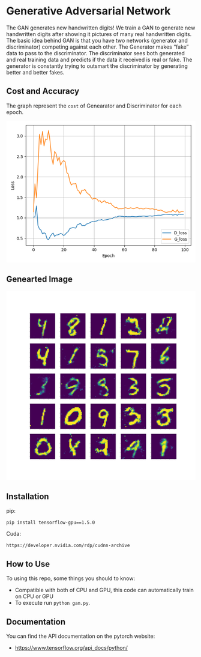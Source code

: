 # Generative Adversarial Network

The GAN generates new handwritten digits! We train a GAN to generate new handwritten digits after showing it pictures of many real handwritten digits. The basic idea behind GAN is that you have two networks (generator and discriminator) competing against each other. The Generator makes “fake” data to pass to the discriminator. The discriminator sees both generated and real training data and predicts if the data it received is real or fake. The generator is constantly trying to outsmart the discriminator by generating better and better fakes.


## Cost and Accuracy 
The graph represent the `cost` of Genearator and Discriminator for each epoch. 

![graph_cost](/MNIST_GAN_results/MNIST_GAN_train_hist.png)

## Genearted Image

![generated_image](/MNIST_GAN_results/results/MNIST_GAN_99.png)


## Installation

pip:

    pip install tensorflow-gpu==1.5.0

Cuda:

    https://developer.nvidia.com/rdp/cudnn-archive

## How to Use

To using this repo, some things you should to know:

* Compatible with both of CPU and GPU, this code can automatically train on CPU or GPU
* To execute run  `python gan.py`.

## Documentation

You can find the API documentation on the pytorch website:

* https://www.tensorflow.org/api_docs/python/